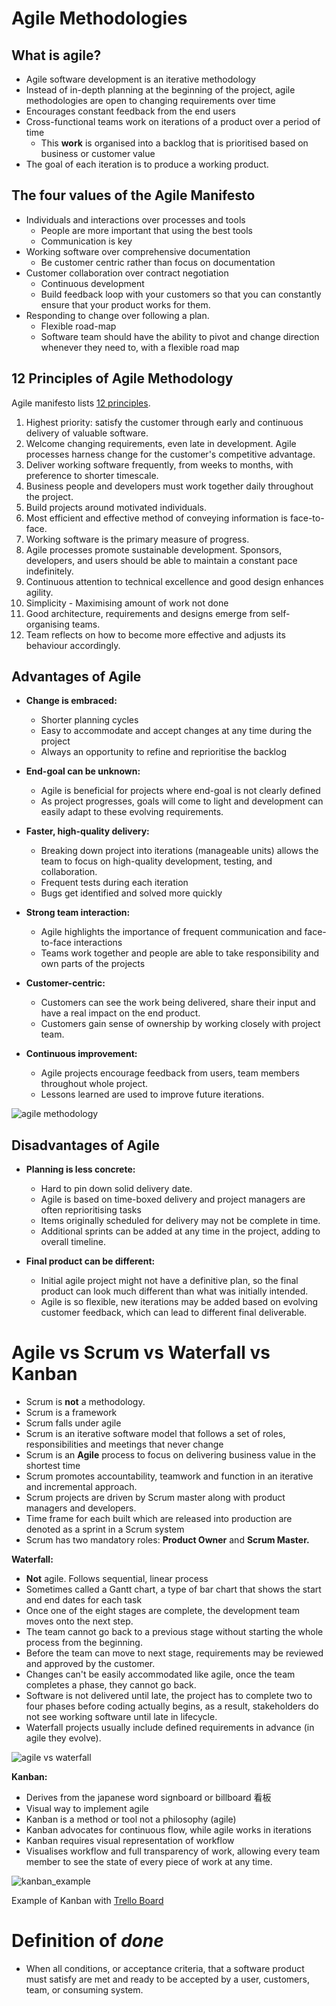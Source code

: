 # Agile Methodologies

## What is agile?
- Agile software development is an iterative methodology 
- Instead of in-depth planning at the beginning of the project, agile methodologies are open to changing requirements over time
- Encourages constant feedback from the end users
- Cross-functional teams work on iterations of a product over a period of time
    - This **work** is organised into a backlog that is prioritised based on business or customer value
- The goal of each iteration is to produce a working product. 

## The four values of the Agile Manifesto 
- Individuals and interactions over processes and tools
    - People are more important that using the best tools
    - Communication is key  
- Working software over comprehensive documentation 
    - Be customer centric rather than focus on documentation
- Customer collaboration over contract negotiation
    - Continuous development
    - Build feedback loop with your customers so that you can constantly ensure that your product works for them.
- Responding to change over following a plan.
    -  Flexible road-map
    - Software team should have the ability to pivot and change direction whenever they need to, with a flexible road map 


## **12 Principles of Agile Methodology**
Agile manifesto lists [12 principles](http://agilemanifesto.org/principles.html). 
1. Highest priority: satisfy the customer through early and continuous delivery of valuable software.
2. Welcome changing requirements, even late in development. Agile processes harness change for the customer's competitive advantage.
3. Deliver working software frequently, from weeks to months, with preference to shorter timescale. 
4. Business people and developers must work together daily throughout the project. 
5. Build projects around motivated individuals. 
6. Most efficient and effective method of conveying information is face-to-face. 
7. Working software is the primary measure of progress.
8. Agile processes promote sustainable development. Sponsors, developers, and users should be able to maintain a constant pace indefinitely. 
9. Continuous attention to technical excellence and good design enhances agility. 
10. Simplicity - Maximising amount of work not done
11. Good architecture, requirements and designs emerge from self-organising teams.
12. Team reflects on how to become more effective and adjusts its behaviour accordingly. 

## Advantages of Agile
- **Change is embraced:**
   - Shorter planning cycles
   - Easy to accommodate and accept changes at any time during the project
   - Always an opportunity to refine and reprioritise the backlog
   
- **End-goal can be unknown:**
    - Agile is beneficial for projects where end-goal is not clearly defined
    - As project progresses, goals will come to light and development can easily adapt to these evolving requirements. 

- **Faster, high-quality delivery:**
    - Breaking down project into iterations (manageable units) allows the team to focus on high-quality development, testing, and collaboration. 
    - Frequent tests during each iteration
    - Bugs get identified and solved more quickly
    
- **Strong team interaction:**
    - Agile highlights the importance of frequent communication and face-to-face interactions
    - Teams work together and people are able to take responsibility and own parts of the projects
         
- **Customer-centric:**
    - Customers can see the work being delivered, share their input and have a real impact on the end product.
    - Customers gain sense of ownership by working closely with project team.

- **Continuous improvement:**
    - Agile projects encourage feedback from users, team members throughout whole project.
    - Lessons learned are used to improve future iterations. 
   
<img src="https://www.smartsheet.com/sites/default/files/styles/1300px/public/agile-lifecycle_0.png?itok=tjkbaxQa" alt="agile methodology">

## Disadvantages of Agile
- **Planning is less concrete:**
    - Hard to pin down solid delivery date. 
    - Agile is based on time-boxed delivery and project managers are often reprioritising tasks
    - Items originally scheduled for delivery may not be complete in time. 
    - Additional sprints can be added at any time in the project, adding to overall timeline. 
    
- **Final product can be different:**
    - Initial agile project might not have a definitive plan, so the final product can look much different than what was initially intended.
    - Agile is so flexible, new iterations may be added based on evolving customer feedback, which can lead to different final deliverable. 
   
# Agile vs Scrum vs Waterfall vs Kanban
- Scrum is **not** a methodology. 
- Scrum is a framework 
- Scrum falls under agile 
- Scrum is an iterative software model that follows a set of roles, responsibilities and meetings that never change
- Scrum is an **Agile** process to focus on delivering business value in the shortest time
- Scrum promotes accountability, teamwork and function in an iterative and incremental approach. 
- Scrum projects are driven by Scrum master along with product managers and developers. 
- Time frame for each built which are released into production are denoted as a sprint in a Scrum system
- Scrum has two mandatory roles: **Product Owner** and **Scrum Master.**

**Waterfall:**
- **Not** agile. Follows sequential, linear process
- Sometimes called a Gantt chart, a type of bar chart that shows the start and end dates for each task
- Once one of the eight stages are complete, the development team moves onto the next step. 
- The team cannot go back to a previous stage without starting the whole process from the beginning. 
- Before the team can move to next stage, requirements may be reviewed and approved by the customer.
- Changes can't be easily accommodated like agile, once the team completes a phase, they cannot go back. 
- Software is not delivered until late, the project has to complete two to four phases before coding actually begins, as a result, stakeholders do not see working software until late in lifecycle. 
- Waterfall projects usually include defined requirements in advance (in agile they evolve).

<img src="https://www.smartsheet.com/sites/default/files/styles/1300px/public/matrix-waterfall-agile%402x.gif?itok=fARF2Wlw" alt="agile vs waterfall">



**Kanban:**
- Derives from the japanese word signboard or billboard 看板
- Visual way to implement agile
- Kanban is a method or tool not a philosophy (agile)
- Kanban advocates for continuous flow, while agile works in iterations
- Kanban requires visual representation of workflow 
- Visualises workflow and full transparency of work, allowing every team member to see the state of every piece of work at any time.


<img src="https://www.smartsheet.com/sites/default/files/styles/1300px/public/kanban-board%402x.png?itok=lgaiQP5B" alt="kanban_example">

Example of Kanban with [Trello Board](https://trello.com/)

# Definition of *done*
- When all conditions, or acceptance criteria, that a software product must satisfy are met and ready to be accepted by a user, customers, team, or consuming system. 


